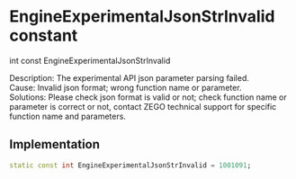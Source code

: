 


# EngineExperimentalJsonStrInvalid constant







int const EngineExperimentalJsonStrInvalid
  




<p>Description: The experimental API json parameter parsing failed. <br>Cause: Invalid json format; wrong function name or parameter. <br>Solutions: Please check json format is valid or not; check function name or parameter is correct or not, contact ZEGO technical support for specific function name and parameters.</p>



## Implementation

```dart
static const int EngineExperimentalJsonStrInvalid = 1001091;
```







